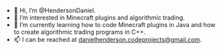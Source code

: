 - 👋 Hi, I’m @HendersonDaniel.
- 👀 I’m interested in Minecraft plugins and algorithmic trading.
- 🌱 I’m currently learning how to code Minecraft plugins in Java and how to create algorithmic trading programs in C++.
- 📫 I can be reached at danielhenderson.codeprojects@gmail.com.

<!---
HendersonDaniel/HendersonDaniel is a ✨ special ✨ repository because its `README.md` (this file) appears on your GitHub profile.
You can click the Preview link to take a look at your changes.
--->

